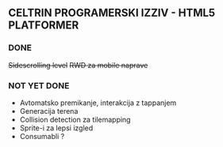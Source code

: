 ## CELTRIN PROGRAMERSKI IZZIV - HTML5 PLATFORMER
### DONE
~~Sidescrolling level~~
~~RWD za mobile naprave~~
   
### NOT YET DONE
* Avtomatsko premikanje, interakcija z tappanjem 
* Generacija terena
* Collision detection za tilemapping
* Sprite-i za lepsi izgled
* Consumabli ?
